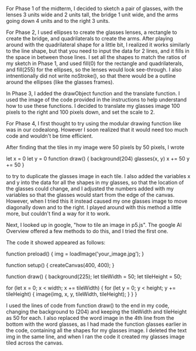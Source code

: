 For Phase 1 of the midterm, I decided to sketch a pair of glasses, with the lenses 3 units wide and 2 units tall, the bridge 1 unit wide, and the arms going down 4 units and to the right 3 units.

For Phase 2, I used ellipses to create the glasses lenses, a rectangle to create the bridge, and quadrilaterals to create the arms.
After playing around with the quadrilateral shape for a little bit, I realized it works similarly to the line shape, but that you need to input the data for 2 lines, and it fills in the space in between those lines.
I set all the shapes to match the ratios of my sketch in Phase 1, and used fill(0) for the rectangle and quadrilaterals, and fill(255) for the ellipses, so the lenses would look see-through.
I also intnentionally did not write noStroke(), so that there would be a outline around the ellipses (like the glasses frames).

In Phase 3, I added the drawObject function and the translate function. I used the image of the code provided in the instructions to help understand how to use these functions.
I decided to translate my glasses image 100 pixels to the right and 100 pixels down, and set the scale to 2.

For Phase 4, I first thought to try using the modular drawing function like was in our codealong. However I soon realized that it would need too much code and wouldn't be time efficient. 

After finding that the tiles in my image were 50 pixels by 50 pixels, I wrote

let x = 0
let y = 0
function draw() {
  background(204)
  glasses(x, y)
  x += 50
  y += 50
}

to try to duplicate the glasses image in each tile. 
I also added the variables x and y into the data for all the shapes in my glasses, so that the location of the glasses could change, and I adjusted the numbers added with my variables so that the glasses would start from the edge of the canvas.
However, when I tried this it instead caused my one glasses image to move diagonally down and to the right.
I played around with this method a little more, but couldn't find a way for it to work. 

Next, I looked up in google, "how to tile an image in p5.js".
The google AI Overview offered a few methods to do this, and I tried the first one. 

The code it showed appeared as follows:

function preload() {
  img = loadImage('your_image.jpg');
}

function setup() {
  createCanvas(400, 400);
}

function draw() {
  background(225);
  let tileWidth = 50;
  let tileHeight = 50;

  for (let x = 0; x < width; x += tileWidth) {
    for (let y = 0; y < height; y += tileHeight) {
      image(img, x, y, tileWidth, tileHeight);
    }
  }
}

I used the lines of code from function draw() to the end in my code, changing the background to (204) and keeping the tileWidth and tileHeight as 50 for each.
I also replaced the word image in the 4th line from the bottom with the word glasses, as I had made the function glasses earlier in the code, containing all the shapes for my glasses image.
I deleted the text img in the same line, and when I ran the code it created my glasses image tiled across the canvas.
